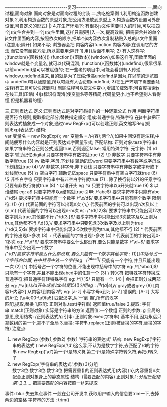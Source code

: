 -------------------------------复习-----------------------------------
一,面向过程,面向对象
面向对象是对面向过程的封装
二,贪吃蛇案例
1,利用构造函数创建对象
2,利用构造函数的原型对象,把公用方法放到原型上
3,构造函数内设置可外部设置,可自定义的形式(||)
4,在生产环境下:
 有很多js文件需要引入的时候,可以把四个js文件合并到一个js文件里面,这样只需要引入一次,提高效率;
把需要合并的单个js文件里面的内容,按照依次的顺序,把单个js内容依次复制粘贴入总的js文件里面(注意用;隔开)
如果不写;   浏览器会把      内容内容(function    内容内容(在调用它的方法,而它没有函数方法,所以需要用;隔开
    1) 用{}后面不用写;
    2)  有人这样写:   
      ;(function(){函数体})()
      (function(){函数体})(window),如果这样写,函数里面的window就是个变量名,就可以代码混淆;
      (function(){函数体})(undefind),很早很早以前undefind是可以被赋值的;
      在一些老的项目中,可能会看到有人传递window,undefind进来,目的就是为了压缩;传递undefind是因为,在以前的浏览器中
      undefind可以被赋值,所以可能有人会使用undefind;
    3)在生产环境下需要删除注释(有工具可以快速删除)
     删除注释可以使文件变小,增加加载效率;可百度搜索js在线工具(压缩)
    4)js标识符混淆(使变量名等等精简,代码量更小,也不希望别人看得懂,但是机器看的懂)



三,正则表达式
定义:正则表达式是对字符串操作的一种逻辑公式
作用:判断字符串是否符合规则;提取指定部分;替换指定部分
组成:普通字符,特殊字符
    在js中,js把正则表达式抽象成一个对象,通过new RegExp()可以创建正则,英文缩写Reg(规则)Exp(表达式)
    结构:  
    var 变量名 = new RegExp();
    var 变量名 = /内容/;两个//,如果中间没有是注释,中间随便写什么内容就是正则表达式字面量形式;
匹配结构:
正则对象.test(字符串)   如果字符串符合正则公式,返回true,否则返回false;
常用特殊字符:
元字符:
(1)   \d   数字   辅助记忆digital                只要字符串中有数字就true
(2)   \D   非数字                               只要字符串中有非数字就true
(3)   \w   数字,字母,下划线   辅助记忆word        只要字符串中有数字或字母或下划线就true
(4)   \W   非数字,非字母,非下划线                只要字符串中有非数字或字母或下划线就true
(5)   \s   空白字符      辅助记忆space           只要字符串中有空白字符就true
(6)   \S   非空白字符                            只要字符串中有非空白字符就true
(7)   .    除了换行符以外的任意字符               只要有非换行符就true
(8)   ^    以谁开头      eg:  ^a                只要字符串以a开头就true
(9)   $    以谁结尾      eg:  a$                只要字符串以a结尾就true
   引申: /^abc$/   要求字符串中只能有abc
        /^\d$/     要求字符串中只能有一个数字
        /^\d/d$/     要求字符串中只能有两个数字
限制符:
(1)     {n}        代表前面的字符可以出现n次
         {n,}       代表前面的字符可以出现n次及以上
         {n,m}       代表前面的字符可以出现n-m次
        eg:  /^\d{12}$/     要求字符串中只能出现12次数字则为true,其他都不行
             /^\d{3,}$/     要求字符串中只能出现3次数字及以上则为true,其他都不行
             /\d{3,}/       要求字符串中只要包含3次数字及以上则为true
             /^\d{3,5}$/     要求字符串中只能出现3-5次数字则为true,其他都不行
(2)     *          代表前面的字符出现0-多次
(3)     +          代表前面的字符出现1-多次
(4)     ?          代表前面的字符出现0-1多次
        eg:  /^\d*$/     要求字符串中要么什么都没有,要么只能是数字     
             /^\d+$/     要求字符串中至少出现一个数字     
             /^\d?$/     要求字符串要么什么都没有,要么只能有一个数字    
其他字符:
(1)      []      中括号占一个字符的位置,在中括号中选一个字符
                  eg:  /^[abcd]$/  只能有一个字符,并且只能出现一次
(2)      [^]    中括号占一个字符的位置,不能出现中括号中的字符 
                  eg:  /^[^abcd]$/  只能有一个字符,并且不能出现abcd中的任意一个
(3)      \        转义符        把特殊字符转换成普通字符;把普通字符转特殊字符
                   eg:  /^[\.]$/  只能有一个.
(4)      |     会把正则分成两部分
                 eg:  /^a|b$/  以a开头或者以b结尾
(5)      ()     分组
                eg:  /^gr(a|e)y$/  gray或者grey
(6)    [内容1-内容2]    从内容1到内容2的
         eg: [a-z]   小写字母a到z;
             [a-Z]     错误的;
             [A-z]     大写的A-Z;
             [\u4e00-\u9fa5]   匹配汉字,从'一'到'龥',所有的汉字  
匹配,提取,替换
1,匹配:   正则对象.test(字符串) 
        返回值true/false
2,提取:    字符串.match(正则对象)   实际是字符串的方法
          返回值:一个数组
          正则的参数: g     全局的意思,使用结构:    /正则表达式/g
  引申:   正则对象.exec(字符串)     基本不用,因为永远只拿数组的第一个,拿不了全局
3,替换:    字符串.replace(正则/被替换的字符,替换的字符)
注意点:
1) new RegExp (参数1,参数2)
参数1 '字符串的表达式'
   结构:  new RegExp('字符串的表达式')
   new RegExp('\d')这么写,不认为是数字字符,去匹配了\d的字符串
   new RegExp('\\d')第一个\是转义符,第二个\是特殊字符转义符,再把d转义了
2)   new RegExp('字符串的表达式',参数)
3)分组  
数字3位.数字3位.数字3位
把需要重复的正则表达式用(内容){n},内容重复n次
  配合正则对象身上的静态属性
结构:   (需要匹配的内容)
 正则对象.$1;分组匹配结果$1,$2,$3....  把需要匹配的内容按照一组来提取







事件:   blur  失去焦点事件
一般在公司开发中,获取用户输入的信息要trim一下,去掉两边的空格
字符串的方法 :   trim()               

